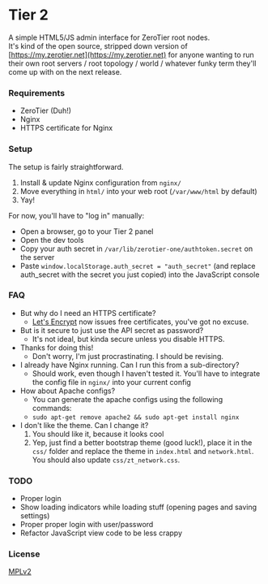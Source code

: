 # Tier 2

A simple HTML5/JS admin interface for ZeroTier root nodes.  
It's kind of the open source, stripped down version of [https://my.zerotier.net](https://my.zerotier.net) for anyone wanting to run their own root servers / root topology / world / whatever funky term they'll come up with on the next release.

### Requirements

* ZeroTier (Duh!)
* Nginx
* HTTPS certificate for Nginx


### Setup

The setup is fairly straightforward.  

1. Install & update Nginx configuration from `nginx/`
2. Move everything in `html/` into your web root (`/var/www/html` by default)
3. Yay!

For now, you'll have to "log in" manually:
  
* Open a browser, go to your Tier 2 panel
* Open the dev tools
* Copy your auth secret in `/var/lib/zerotier-one/authtoken.secret` on the server
* Paste `window.localStorage.auth_secret = "auth_secret"` (and replace auth_secret with the secret you just copied) into the JavaScript console

### FAQ

* But why do I need an HTTPS certificate?
    * [Let's Encrypt](https://letsencrypt.org/) now issues free certificates, you've got no excuse.
* But is it secure to just use the API secret as password?
    * It's not ideal, but kinda secure unless you disable HTTPS. 
* Thanks for doing this!
    * Don't worry, I'm just procrastinating. I should be revising.
* I already have Nginx running. Can I run this from a sub-directory?
   * Should work, even though I haven't tested it. You'll have to integrate the config file in `nginx/` into your current config
* How about Apache configs?
   * You can generate the apache configs using the following commands:
   * `sudo apt-get remove apache2 && sudo apt-get install nginx`
* I don't like the theme. Can I change it?
    1. You should like it, because it looks cool
    2. Yep, just find a better bootstrap theme (good luck!), place it in the `css/` folder and replace the theme in `index.html` and `network.html`. You should also update `css/zt_network.css`.

### TODO

* Proper login
* Show loading indicators while loading stuff (opening pages and saving settings)
* Proper proper login with user/password
* Refactor JavaScript view code to be less crappy

### License

[MPLv2](https://www.mozilla.org/en-US/MPL/2.0/)
